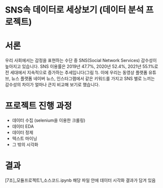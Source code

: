 # SNS속 데이터로 세상보기 (데이터 분석 프로젝트)

# 서론
우리 사회에서는 감정을 표현하는 수단 중 SNS(Social Network Services) 감수성이 높아지고 있습니다. SNS 이용률은 2019년 47.7%, 2020년 52.4%, 2021년 55.1%로 전 세대에서 지속적으로 증가하는 추세입니다(그림 1). 이에 우리는 동영상 플랫폼 유튜브, 뉴스 플랫폼 네이버 뉴스, 인스타그램에서 같은 키워드를 가지고 SNS 별로 느끼는 감수성의 차이가 얼마나 큰지 비교해 보기로 했습니다. 

# 프로젝트 진행 과정
  - 데이터 수집 (selenium을 이용한 크롤링)
  - 데이터 EDA
  - 데이터 정제
  - 텍스트 마이닝
  - 그 밖의 시각화

# 결과
[7조]_모듈프로젝트1_소스코드.ipynb
해당 파일 안에 데이터 시각화 결과가 담겨 있음
